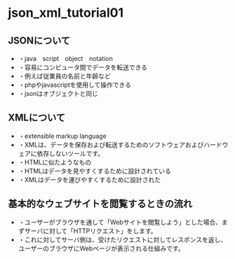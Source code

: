 # json_xml_tutorial01

## JSONについて
* ・java　script　object　notation
* ・容易にコンピュータ間でデータを転送できる
* ・例えば従業員の名前と年齢など
* ・phpやjavascriptを使用して操作できる
* ・jsonはオブジェクトと同じ


## XMLについて
* ・extensible markup language
* ・XMLは、データを保存および転送するためのソフトウェアおよびハードウェアに依存しないツールです。
* ・HTMLに似たようなもの
* ・HTMLはデータを見やすくするために設計されている
* ・XMLはデータを運びやすくするために設計された

## 基本的なウェブサイトを閲覧するときの流れ
* ・ユーザーがブラウザを通して「Webサイトを閲覧しよう」とした場合、まずサーバに対して「HTTPリクエスト」をします。
* ・これに対してサーバ側は、受けたリクエストに対してレスポンスを返し、ユーザーのブラウザにWebページが表示される仕組みです。
